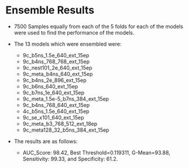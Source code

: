 # Ensemble Results

- 7500 Samples equally from each of the 5 folds for each of the models were used to find the performance of the models.

- The 13 models which were ensembled were:

  - 9c_b5ns_1.5e_640_ext_15ep
  - 9c_b4ns_768_768_ext_15ep
  - 9c_nest101_2e_640_ext_15ep
  - 9c_meta_b4ns_640_ext_15ep
  - 9c_b4ns_2e_896_ext_15ep
  - 9c_b6ns_640_ext_15ep
  - 9c_b7ns_1e_640_ext_15ep
  - 9c_meta_1.5e-5_b7ns_384_ext_15ep
  - 9c_b4ns_768_640_ext_15ep
  - 4c_b5ns_1.5e_640_ext_15ep
  - 9c_se_x101_640_ext_15ep
  - 9c_meta_b3_768_512_ext_18ep
  - 9c_meta128_32_b5ns_384_ext_15ep

- The results are as follows:
  - AUC_Score: 98.42, Best Threshold=0.119311, G-Mean=93.88, Sensitivity: 99.33, and Specificity: 61.2.
